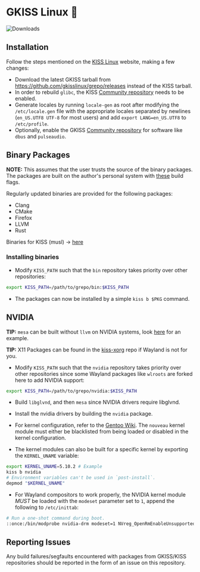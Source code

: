 # GKISS Linux 🐂

![Downloads](https://img.shields.io/github/downloads/gkisslinux/grepo/total.svg)

## Installation

Follow the steps mentioned on the [KISS Linux](https://k1sslinux.org/install) website, making a few changes:

* Download the latest GKISS tarball from https://github.com/gkisslinux/grepo/releases instead of the KISS tarball.
* In order to rebuild `glibc`, the KISS [Community repository](https://github.com/kiss-community/repo-community) needs to be enabled.
* Generate locales by running `locale-gen` as root after modifying the `/etc/locale.gen` file with the appropriate locales separated by newlines (`en_US.UTF8 UTF-8` for most users) and add `export LANG=en_US.UTF8` to `/etc/profile`.
* Optionally, enable the GKISS [Community repository](https://github.com/gkisslinux/gcommunity) for software like `dbus` and `pulseaudio`.

## Binary Packages

**NOTE:** This assumes that the user trusts the source of the binary packages. The packages are built on the author's personal system with [these](https://github.com/git-bruh/dotfiles/blob/master/.profile#L3) build flags.

Regularly updated binaries are provided for the following packages:

* Clang
* CMake
* Firefox
* LLVM
* Rust

Binaries for KISS (musl) -> [here](https://github.com/kiss-community/repo-bin)

### Installing binaries

* Modify `KISS_PATH` such that the `bin` repository takes priority over other repositories:
```sh
export KISS_PATH=/path/to/grepo/bin:$KISS_PATH
```

* The packages can now be installed by a simple `kiss b $PKG` command.

## NVIDIA

**TIP:** `mesa` can be built without `llvm` on NVIDIA systems, look [here](https://github.com/git-bruh/kiss-repo/blob/master/overrides/mesa/build) for an example.

**TIP:** X11 Packages can be found in the [kiss-xorg](https://github.com/ehawkvu/kiss-xorg) repo if Wayland is not for you.

* Modify `KISS_PATH` such that the `nvidia` repository takes priority over other repositories since some Wayland packages like `wlroots` are forked here to add NVIDIA support:
```sh
export KISS_PATH=/path/to/grepo/nvidia:$KISS_PATH
```

* Build `libglvnd`, and then `mesa` since NVIDIA drivers require libglvnd.

* Install the nvidia drivers by building the `nvidia` package.

* For kernel configuration, refer to the [Gentoo Wiki](https://wiki.gentoo.org/wiki/NVIDIA/nvidia-drivers#Kernel_compatibility). The `nouveau` kernel module must either be blacklisted from being loaded or disabled in the kernel configuration.

* The kernel modules can also be built for a specific kernel by exporting the `KERNEL_UNAME` variable:

```sh
export KERNEL_UNAME=5.10.2 # Example
kiss b nvidia
# Environment variables can't be used in `post-install`.
depmod "$KERNEL_UNAME"
```

* For Wayland compositors to work properly, the NVIDIA kernel module _MUST_ be loaded with the `modeset` parameter set to `1`, append the following to `/etc/inittab`:

```sh
# Run a one-shot command during boot.
::once:/bin/modprobe nvidia-drm modeset=1 NVreg_OpenRmEnableUnsupportedGpus=1 NVreg_EnableGpuFirmware=1
```

## Reporting Issues

Any build failures/segfaults encountered with packages from GKISS/KISS repositories should be reported in the form of an issue on this repository.
